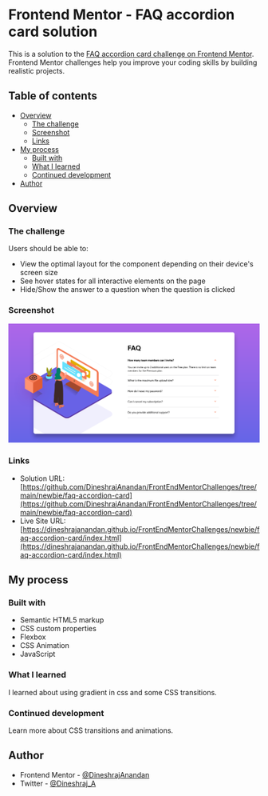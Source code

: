 # Frontend Mentor - FAQ accordion card solution

This is a solution to the [FAQ accordion card challenge on Frontend Mentor](https://www.frontendmentor.io/challenges/faq-accordion-card-XlyjD0Oam). Frontend Mentor challenges help you improve your coding skills by building realistic projects. 

## Table of contents

- [Overview](#overview)
  - [The challenge](#the-challenge)
  - [Screenshot](#screenshot)
  - [Links](#links)
- [My process](#my-process)
  - [Built with](#built-with)
  - [What I learned](#what-i-learned)
  - [Continued development](#continued-development)
- [Author](#author)

## Overview

### The challenge

Users should be able to:

- View the optimal layout for the component depending on their device's screen size
- See hover states for all interactive elements on the page
- Hide/Show the answer to a question when the question is clicked

### Screenshot

![](./screenshot.png)


### Links

- Solution URL: [https://github.com/DineshrajAnandan/FrontEndMentorChallenges/tree/main/newbie/faq-accordion-card](https://github.com/DineshrajAnandan/FrontEndMentorChallenges/tree/main/newbie/faq-accordion-card)
- Live Site URL: [https://dineshrajanandan.github.io/FrontEndMentorChallenges/newbie/faq-accordion-card/index.html](https://dineshrajanandan.github.io/FrontEndMentorChallenges/newbie/faq-accordion-card/index.html)

## My process

### Built with

- Semantic HTML5 markup
- CSS custom properties
- Flexbox
- CSS Animation
- JavaScript

### What I learned

I learned about using gradient in css and some CSS transitions.

### Continued development

Learn more about CSS transitions and animations.

## Author

- Frontend Mentor - [@DineshrajAnandan](https://www.frontendmentor.io/profile/DineshrajAnandan)
- Twitter - [@Dineshraj_A](https://www.twitter.com/Dineshraj_A)
